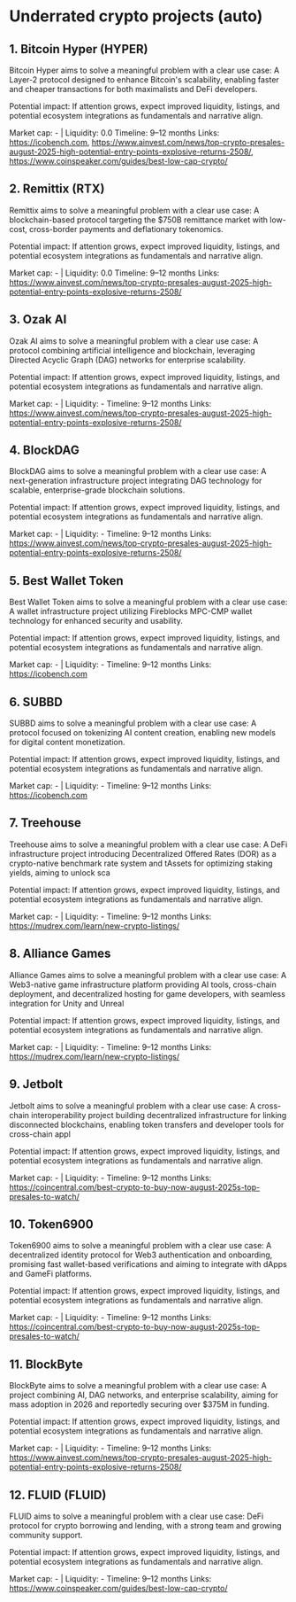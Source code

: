 # Underrated crypto projects (auto)

## 1. Bitcoin Hyper (HYPER)
Bitcoin Hyper aims to solve a meaningful problem with a clear use case: A Layer-2 protocol designed to enhance Bitcoin's scalability, enabling faster and cheaper transactions for both maximalists and DeFi developers.

Potential impact: If attention grows, expect improved liquidity, listings, and potential ecosystem integrations as fundamentals and narrative align.

Market cap: - | Liquidity: 0.0
Timeline: 9–12 months
Links: https://icobench.com, https://www.ainvest.com/news/top-crypto-presales-august-2025-high-potential-entry-points-explosive-returns-2508/, https://www.coinspeaker.com/guides/best-low-cap-crypto/

## 2. Remittix (RTX)
Remittix aims to solve a meaningful problem with a clear use case: A blockchain-based protocol targeting the $750B remittance market with low-cost, cross-border payments and deflationary tokenomics.

Potential impact: If attention grows, expect improved liquidity, listings, and potential ecosystem integrations as fundamentals and narrative align.

Market cap: - | Liquidity: 0.0
Timeline: 9–12 months
Links: https://www.ainvest.com/news/top-crypto-presales-august-2025-high-potential-entry-points-explosive-returns-2508/

## 3. Ozak AI 
Ozak AI aims to solve a meaningful problem with a clear use case: A protocol combining artificial intelligence and blockchain, leveraging Directed Acyclic Graph (DAG) networks for enterprise scalability.

Potential impact: If attention grows, expect improved liquidity, listings, and potential ecosystem integrations as fundamentals and narrative align.

Market cap: - | Liquidity: -
Timeline: 9–12 months
Links: https://www.ainvest.com/news/top-crypto-presales-august-2025-high-potential-entry-points-explosive-returns-2508/

## 4. BlockDAG 
BlockDAG aims to solve a meaningful problem with a clear use case: A next-generation infrastructure project integrating DAG technology for scalable, enterprise-grade blockchain solutions.

Potential impact: If attention grows, expect improved liquidity, listings, and potential ecosystem integrations as fundamentals and narrative align.

Market cap: - | Liquidity: -
Timeline: 9–12 months
Links: https://www.ainvest.com/news/top-crypto-presales-august-2025-high-potential-entry-points-explosive-returns-2508/

## 5. Best Wallet Token 
Best Wallet Token aims to solve a meaningful problem with a clear use case: A wallet infrastructure project utilizing Fireblocks MPC-CMP wallet technology for enhanced security and usability.

Potential impact: If attention grows, expect improved liquidity, listings, and potential ecosystem integrations as fundamentals and narrative align.

Market cap: - | Liquidity: -
Timeline: 9–12 months
Links: https://icobench.com

## 6. SUBBD 
SUBBD aims to solve a meaningful problem with a clear use case: A protocol focused on tokenizing AI content creation, enabling new models for digital content monetization.

Potential impact: If attention grows, expect improved liquidity, listings, and potential ecosystem integrations as fundamentals and narrative align.

Market cap: - | Liquidity: -
Timeline: 9–12 months
Links: https://icobench.com

## 7. Treehouse 
Treehouse aims to solve a meaningful problem with a clear use case: A DeFi infrastructure project introducing Decentralized Offered Rates (DOR) as a crypto-native benchmark rate system and tAssets for optimizing staking yields, aiming to unlock sca

Potential impact: If attention grows, expect improved liquidity, listings, and potential ecosystem integrations as fundamentals and narrative align.

Market cap: - | Liquidity: -
Timeline: 9–12 months
Links: https://mudrex.com/learn/new-crypto-listings/

## 8. Alliance Games 
Alliance Games aims to solve a meaningful problem with a clear use case: A Web3-native game infrastructure platform providing AI tools, cross-chain deployment, and decentralized hosting for game developers, with seamless integration for Unity and Unreal

Potential impact: If attention grows, expect improved liquidity, listings, and potential ecosystem integrations as fundamentals and narrative align.

Market cap: - | Liquidity: -
Timeline: 9–12 months
Links: https://mudrex.com/learn/new-crypto-listings/

## 9. Jetbolt 
Jetbolt aims to solve a meaningful problem with a clear use case: A cross-chain interoperability project building decentralized infrastructure for linking disconnected blockchains, enabling token transfers and developer tools for cross-chain appl

Potential impact: If attention grows, expect improved liquidity, listings, and potential ecosystem integrations as fundamentals and narrative align.

Market cap: - | Liquidity: -
Timeline: 9–12 months
Links: https://coincentral.com/best-crypto-to-buy-now-august-2025s-top-presales-to-watch/

## 10. Token6900 
Token6900 aims to solve a meaningful problem with a clear use case: A decentralized identity protocol for Web3 authentication and onboarding, promising fast wallet-based verifications and aiming to integrate with dApps and GameFi platforms.

Potential impact: If attention grows, expect improved liquidity, listings, and potential ecosystem integrations as fundamentals and narrative align.

Market cap: - | Liquidity: -
Timeline: 9–12 months
Links: https://coincentral.com/best-crypto-to-buy-now-august-2025s-top-presales-to-watch/

## 11. BlockByte 
BlockByte aims to solve a meaningful problem with a clear use case: A project combining AI, DAG networks, and enterprise scalability, aiming for mass adoption in 2026 and reportedly securing over $375M in funding.

Potential impact: If attention grows, expect improved liquidity, listings, and potential ecosystem integrations as fundamentals and narrative align.

Market cap: - | Liquidity: -
Timeline: 9–12 months
Links: https://www.ainvest.com/news/top-crypto-presales-august-2025-high-potential-entry-points-explosive-returns-2508/

## 12. FLUID (FLUID)
FLUID aims to solve a meaningful problem with a clear use case: DeFi protocol for crypto borrowing and lending, with a strong team and growing community support.

Potential impact: If attention grows, expect improved liquidity, listings, and potential ecosystem integrations as fundamentals and narrative align.

Market cap: - | Liquidity: -
Timeline: 9–12 months
Links: https://www.coinspeaker.com/guides/best-low-cap-crypto/
